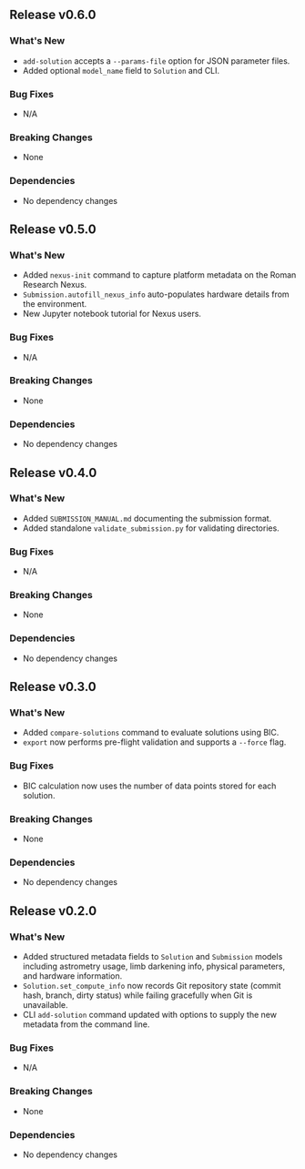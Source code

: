 ## Release v0.6.0

### What's New
- `add-solution` accepts a `--params-file` option for JSON parameter files.
- Added optional `model_name` field to `Solution` and CLI.

### Bug Fixes
- N/A

### Breaking Changes
- None

### Dependencies
- No dependency changes

## Release v0.5.0

### What's New
- Added `nexus-init` command to capture platform metadata on the Roman Research Nexus.
- `Submission.autofill_nexus_info` auto-populates hardware details from the environment.
- New Jupyter notebook tutorial for Nexus users.

### Bug Fixes
- N/A

### Breaking Changes
- None

### Dependencies
- No dependency changes

## Release v0.4.0

### What's New
- Added `SUBMISSION_MANUAL.md` documenting the submission format.
- Added standalone `validate_submission.py` for validating directories.

### Bug Fixes
- N/A

### Breaking Changes
- None

### Dependencies
- No dependency changes

## Release v0.3.0

### What's New
- Added `compare-solutions` command to evaluate solutions using BIC.
- `export` now performs pre-flight validation and supports a `--force` flag.

### Bug Fixes
- BIC calculation now uses the number of data points stored for each solution.

### Breaking Changes
- None

### Dependencies
- No dependency changes

## Release v0.2.0

### What's New
- Added structured metadata fields to `Solution` and `Submission` models including astrometry usage, limb darkening info, physical parameters, and hardware information.
- `Solution.set_compute_info` now records Git repository state (commit hash, branch, dirty status) while failing gracefully when Git is unavailable.
- CLI `add-solution` command updated with options to supply the new metadata from the command line.

### Bug Fixes
- N/A

### Breaking Changes
- None

### Dependencies
- No dependency changes

